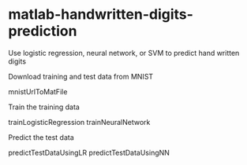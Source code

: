 # matlab-handwritten-digits-prediction
Use logistic regression, neural network, or SVM to predict hand written digits

Download training and test data from MNIST

mnistUrlToMatFile

Train the training data

trainLogisticRegression
trainNeuralNetwork

Predict the test data

predictTestDataUsingLR
predictTestDataUsingNN
